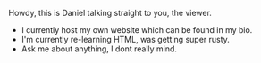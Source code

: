 Howdy, this is Daniel talking straight to you, the viewer.

- I currently host my own website which can be found in my bio.
- I'm currently re-learning HTML, was getting super rusty.
- Ask me about anything, I dont really mind.
<!--
**Bullsquidz/bullsquidz** is a ✨ _special_ ✨ repository because its `README.md` (this file) appears on your GitHub profile.

Here are some ideas to get you started:

- 🔭 I’m currently working on ...
- 🌱 I’m currently learning ...
- 👯 I’m looking to collaborate on ...
- 🤔 I’m looking for help with ...
- 💬 Ask me about ...
- 📫 How to reach me: ...
- 😄 Pronouns: ...
- ⚡ Fun fact: ...
-->
